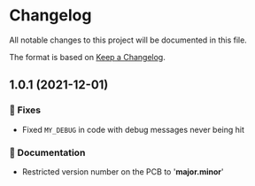 # Changelog
All notable changes to this project will be documented in this file.

The format is based on [Keep a Changelog](https://keepachangelog.com/en/1.0.0/).

## 1.0.1 (2021-12-01)

### 🐛 Fixes

- Fixed `MY_DEBUG` in code with debug messages never being hit

### 📔 Documentation

- Restricted version number on the PCB to '**major.minor**'


